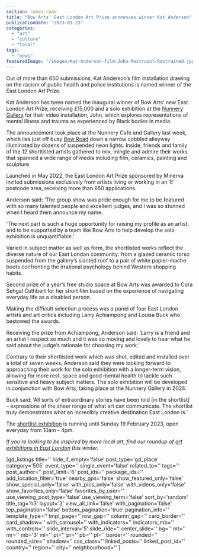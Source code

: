 ```yaml
---
section: roman-road
title: "Bow Arts’ East London Art Prize announces winner Kat Anderson"
publicationDate: "2023-01-23"
categories: 
  - "art"
  - "culture"
  - "local"
tags: 
  - "news"
featuredImage: "/images/Kat-Anderson-film-John-Restraint-Restrained.jpg"
---
```


Out of more than 650 submissions, Kat Anderson’s film installation drawing on the racism of public health and police institutions is named winner of the East London Art Prize.

Kat Anderson has been named the inaugural winner of Bow Arts’ new East London Art Prize, receiving £15,000 and a solo exhibition at the [Nunnery Gallery](https://romanroadlondon.com/nunnery-gallery-bow/) for their video installation, John, which explores representations of mental illness and trauma as experienced by Black bodies in media.

The announcement took place at the Nunnery Cafe and Gallery last week, which lies just off busy [Bow Road](https://romanroadlondon.com/bow-road-tube-station-history/) down a narrow cobbled alleyway illuminated by dozens of suspended neon lights. Inside, friends and family of the 12 shortlisted artists gathered to mix, mingle and admire their works that spanned a wide range of media including film, ceramics, painting and sculpture. 

Launched in May 2022, the East London Art Prize sponsored by Minerva invited submissions exclusively from artists living or working in an ‘E’ postcode area, receiving more than 650 applications. 

Anderson said: ‘The group show was pride enough for me to be featured with so many talented people and excellent judges, and I was so stunned when I heard them announce my name. 

‘The next part is such a huge opportunity for raising my profile as an artist, and to be supported by a team like Bow Arts to help develop the solo exhibition is unquantifiable.’ 

Varied in subject matter as well as form, the shortlisted works reflect the diverse nature of our East London community: from a glazed ceramic torso suspended from the gallery’s slanted roof to a pair of white papier-mache boots confronting the irrational psychology behind Western shopping habits.

Second prize of a year’s free studio space at Bow Arts was awarded to Cora Sehgal Cuthbert for her short film based on the experience of navigating everyday life as a disabled person. 

Making the difficult selection process was a panel of four East London artists and art critics including Larry Achiampong and Louisa Buck who bestowed the awards. 

Receiving the prize from Achiampong, Anderson said: ‘Larry is a friend and an artist I respect so much and it was so moving and lovely to hear what he said about the judge’s rationale for choosing my work.’

Contrary to their shortlisted work which was shot, edited and installed over a total of seven weeks, Anderson said they were looking forward to approaching their work for the solo exhibition with a longer-term vision, allowing for more rest, space and good mental health to tackle such sensitive and heavy subject matters. The solo exhibition will be developed in conjunction with Bow Arts, taking place at the Nunnery Gallery in 2024. 

Buck said: ‘All sorts of extraordinary stories have been told \[in the shortlist\] – expressions of the sheer range of what art can communicate. The shortlist truly demonstrates what an incredibly creative destination East London is.’

The [shortlist exhibition](https://romanroadlondon.com/events/bow-arts-east-london-art-prize-shortlist-exhibition/) is running until Sunday 19 February 2023, open everyday from 10am - 4pm. 

_If you’re looking to be inspired by more local art, find our roundup of_ [_art exhibitions in East London_](https://romanroadlondon.com/art-exhibitions-east-london/) _this winter._

\[gd\_listings title='' hide\_if\_empty='false' post\_type='gd\_place' category='505' event\_type='' single\_event='false' related\_to='' tags='' post\_author='' post\_limit='6' post\_ids='' package\_ids='' add\_location\_filter='true' nearby\_gps='false' show\_featured\_only='false' show\_special\_only='false' with\_pics\_only='false' with\_videos\_only='false' show\_favorites\_only='false' favorites\_by\_user='' use\_viewing\_post\_type='false' use\_viewing\_term='false' sort\_by='random' title\_tag='h3' layout='3' view\_all\_link='false' with\_pagination='false' top\_pagination='false' bottom\_pagination='true' pagination\_info='' template\_type='' tmpl\_page='' row\_gap='' column\_gap='' card\_border='' card\_shadow='' with\_carousel='' with\_indicators='' indicators\_mb='' with\_controls='' slide\_interval='5' slide\_ride='' center\_slide='' bg='' mt='' mr='' mb='3' ml='' pt='' pr='' pb='' pl='' border='' rounded='' rounded\_size='' shadow='' css\_class='' linked\_posts='' linked\_post\_id='' country='' region='' city='' neighbourhood='' \]
